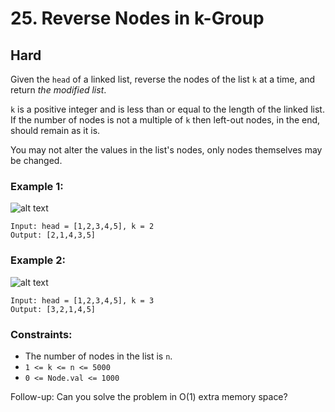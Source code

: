 # 25. Reverse Nodes in k-Group


## Hard

Given the `head` of a linked list, reverse the nodes of the list `k` at a time, and return *the modified list*.

`k` is a positive integer and is less than or equal to the length of the linked list. If the number of nodes is not a multiple of `k` then left-out nodes, in the end, should remain as it is.

You may not alter the values in the list's nodes, only nodes themselves may be changed.


### Example 1:
![alt text](https://assets.leetcode.com/uploads/2020/10/03/reverse_ex1.jpg)
```console
Input: head = [1,2,3,4,5], k = 2
Output: [2,1,4,3,5]
```

### Example 2:
![alt text](https://assets.leetcode.com/uploads/2020/10/03/reverse_ex2.jpg)
```console
Input: head = [1,2,3,4,5], k = 3
Output: [3,2,1,4,5]
```

### Constraints:

- The number of nodes in the list is `n`.
- `1 <= k <= n <= 5000`
- `0 <= Node.val <= 1000`

Follow-up: Can you solve the problem in O(1) extra memory space?